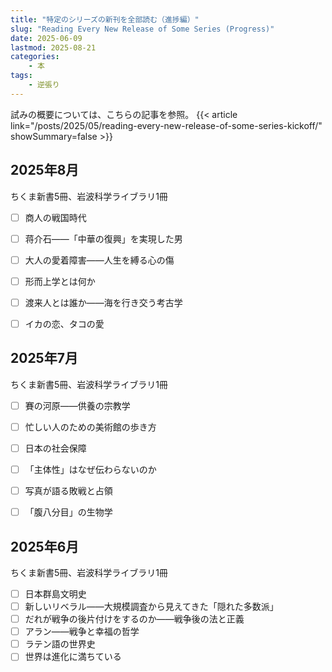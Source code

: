 ```yaml
---
title: "特定のシリーズの新刊を全部読む（進捗編）"
slug: "Reading Every New Release of Some Series (Progress)"
date: 2025-06-09
lastmod: 2025-08-21
categories: 
    - 本
tags: 
    - 逆張り
---
```


試みの概要については、こちらの記事を参照。
{{< article link="/posts/2025/05/reading-every-new-release-of-some-series-kickoff/" showSummary=false >}}

## 2025年8月

ちくま新書5冊、岩波科学ライブラリ1冊

- [ ] 商人の戦国時代
- [ ] 蒋介石——「中華の復興」を実現した男
- [ ] 大人の愛着障害——人生を縛る心の傷
- [ ] 形而上学とは何か
- [ ] 渡来人とは誰か——海を行き交う考古学
- [ ] イカの恋、タコの愛


## 2025年7月

ちくま新書5冊、岩波科学ライブラリ1冊

- [ ] 賽の河原——供養の宗教学
- [ ] 忙しい人のための美術館の歩き方
- [ ] 日本の社会保障
- [ ] 「主体性」はなぜ伝わらないのか
- [ ] 写真が語る敗戦と占領
- [ ] 「腹八分目」の生物学 


## 2025年6月

ちくま新書5冊、岩波科学ライブラリ1冊

-  [ ] 日本群島文明史
-  [ ] 新しいリベラル——大規模調査から見えてきた「隠れた多数派」
-  [ ] だれが戦争の後片付けをするのか——戦争後の法と正義
-  [ ] アラン——戦争と幸福の哲学
-  [ ] ラテン語の世界史
-  [ ] 世界は進化に満ちている
